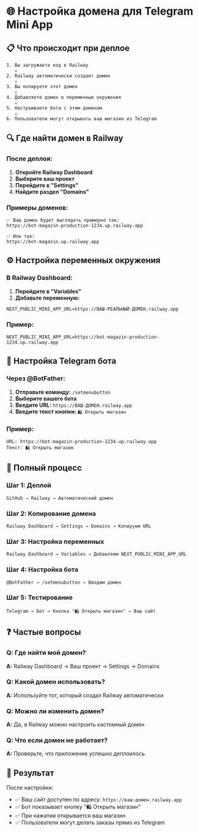 # 🌐 Настройка домена для Telegram Mini App

## 📋 Что происходит при деплое

```
1. Вы загружаете код в Railway
   ↓
2. Railway автоматически создает домен
   ↓
3. Вы копируете этот домен
   ↓
4. Добавляете домен в переменные окружения
   ↓
5. Настраиваете бота с этим доменом
   ↓
6. Пользователи могут открывать ваш магазин из Telegram
```

## 🔍 Где найти домен в Railway

### После деплоя:
1. **Откройте Railway Dashboard**
2. **Выберите ваш проект**
3. **Перейдите в "Settings"**
4. **Найдите раздел "Domains"**

### Примеры доменов:
```
✅ Ваш домен будет выглядеть примерно так:
https://bot-magazin-production-1234.up.railway.app

✅ Или так:
https://bot-magazin.up.railway.app
```

## ⚙️ Настройка переменных окружения

### В Railway Dashboard:
1. **Перейдите в "Variables"**
2. **Добавьте переменную:**

```env
NEXT_PUBLIC_MINI_APP_URL=https://ВАШ-РЕАЛЬНЫЙ-ДОМЕН.railway.app
```

### Пример:
```env
NEXT_PUBLIC_MINI_APP_URL=https://bot-magazin-production-1234.up.railway.app
```

## 🤖 Настройка Telegram бота

### Через @BotFather:
1. **Отправьте команду:** `/setmenubutton`
2. **Выберите вашего бота**
3. **Введите URL:** `https://ВАШ-ДОМЕН.railway.app`
4. **Введите текст кнопки:** `🛍 Открыть магазин`

### Пример:
```
URL: https://bot-magazin-production-1234.up.railway.app
Текст: 🛍 Открыть магазин
```

## 🔄 Полный процесс

### Шаг 1: Деплой
```
GitHub → Railway → Автоматический домен
```

### Шаг 2: Копирование домена
```
Railway Dashboard → Settings → Domains → Копируем URL
```

### Шаг 3: Настройка переменных
```
Railway Dashboard → Variables → Добавляем NEXT_PUBLIC_MINI_APP_URL
```

### Шаг 4: Настройка бота
```
@BotFather → /setmenubutton → Вводим домен
```

### Шаг 5: Тестирование
```
Telegram → Бот → Кнопка "🛍 Открыть магазин" → Ваш сайт
```

## ❓ Частые вопросы

### Q: Где найти мой домен?
**A:** Railway Dashboard → Ваш проект → Settings → Domains

### Q: Какой домен использовать?
**A:** Используйте тот, который создал Railway автоматически

### Q: Можно ли изменить домен?
**A:** Да, в Railway можно настроить кастомный домен

### Q: Что если домен не работает?
**A:** Проверьте, что приложение успешно деплоилось

## 🎯 Результат

После настройки:
- ✅ Ваш сайт доступен по адресу: `https://ваш-домен.railway.app`
- ✅ Бот показывает кнопку "🛍 Открыть магазин"
- ✅ При нажатии открывается ваш магазин
- ✅ Пользователи могут делать заказы прямо из Telegram 